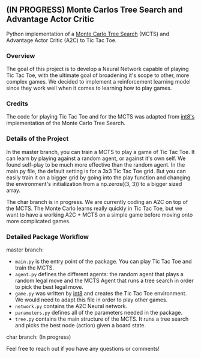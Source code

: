 ## (IN PROGRESS) Monte Carlos Tree Search and Advantage Actor Critic


Python implementation of a [Monte Carlo Tree Search](https://int8.io/monte-carlo-tree-search-beginners-guide) (MCTS) and Advantage Actor Critic (A2C) to Tic Tac Toe.


### Overview

The goal of this project is to develop a Neural Network capable of playing Tic Tac Toe, with the ultimate goal of broadening it's scope to other, more complex games.
We decided to implement a reinforcement learning model since they work well when it comes to learning how to play games.


### Credits

The code for playing Tic Tac Toe and for the MCTS was adapted from [int8's](https://github.com/int8/monte-carlo-tree-search) implementation of the Monte Carlo Tree Search.


### Details of the Project

In the master branch, you can train a MCTS to play a game of Tic Tac Toe.
It can learn by playing against a random agent, or against it's own self. We found self-play to be much more effective than the random agent.
In the main.py file, the default setting is for a 3x3 Tic Tac Toe grid. But you can easily train it on a bigger grid by going into the play function and changing the environment's initialization from a np.zeros((3, 3)) to a bigger sized array.

The char branch is in progress. We are currently coding an A2C on top of the MCTS. The Monte Carlo learns really quickly in Tic Tac Toe, but we want to have a working A2C + MCTS on a simple game before moving onto more complicated games.


### Detailed Package Workflow

master branch:
- `main.py` is the entry point of the package. You can play Tic Tac Toe and train the MCTS.
- `agent.py` defines the different agents: the random agent that plays a random legal move and the MCTS Agent that runs a tree search in order to pick the best legal move.
- `game.py` was written by [int8](https://github.com/int8/monte-carlo-tree-search) and creates the Tic Tac Toe environment. We would need to adapt this file in order to play other games.
- `network.py` contains the A2C Neural network.
- `parameters.py` defines all of the parameters needed in the package.
- `tree.py` contains the main structure of the MCTS. It runs a tree search and picks the best node (action) given a board state.

char branch:
(In progress)


Feel free to reach out if you have any questions or comments!

